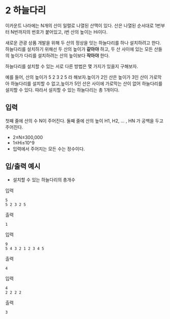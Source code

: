 # 2 하늘다리

이카운트 나라에는 N개의 산이 일렬로 나열된 산맥이 있다. 산은 나열된 순서대로 1번부터 N번까지의 번호가 붙어있고, i번 산의 높이는 Hi이다.

새로운 관광 상품 개발을 위해 두 산의 정상을 잇는 하늘다리를 하나 설치하려고 한다.
하늘다리를 설치하기 위해선 두 산의 높이가 **같아야** 하고, 두 산 사이에 있는 모든 산들의 높이가 다리를 설치하려는 산의 높이보다 **작아야** 한다.

하늘다리를 설치할 수 있는 서로 다른 방법은 몇 가지가 있을지 구해보자.

예를 들어, 산의 높이가 5 2 3 2 5 라 해보자.높이가 2인 산은 높이가 3인 산이 가로막아 하늘다리를 설치할 수 없고,높이가 5인 산은 사이에 가로막는 산이 없어 하늘다리를 설치할 수 있다. 따라서 설치할 수 있는 하늘다리는 총 1개이다.

## 입력

첫째 줄에 산의 수 N이 주어진다.
둘째 줄에 산의 높이 H1, H2, ... , HN 가 공백을 두고 주어진다.

- 2≤N≤300,000
- 1≤Hi≤10^9
- 입력에서 주어지는 모든 수는 정수이다.

## 입/출력 예시

- 설치할 수 있는 하늘다리의 총개수

입력

```
5
5 2 3 2 5
```

출력

```
1
```

입력

```
9
5 4 3 2 1 2 3 4 5
```

출력

```
4
```

입력

```
4
2 2 2 2
```

출력

```
3
```
